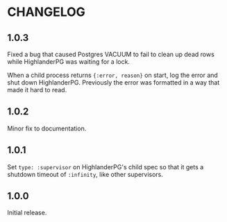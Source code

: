# CHANGELOG

## 1.0.3

Fixed a bug that caused Postgres VACUUM to fail to clean up dead rows while HighlanderPG was waiting for a lock.

When a child process returns `{:error, reason}` on start, log the error and shut down HighlanderPG. Previously the error was formatted in a way that made it hard to read.

## 1.0.2

Minor fix to documentation.

## 1.0.1

Set `type: :supervisor` on HighlanderPG's child spec so that it gets a shutdown timeout of `:infinity`, like other supervisors.

## 1.0.0

Initial release.
